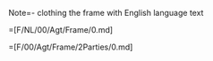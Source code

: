 Note=- clothing the frame with English language text

=[F/NL/00/Agt/Frame/0.md] 

=[F/00/Agt/Frame/2Parties/0.md]
